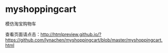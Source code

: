 # myshoppingcart


模仿淘宝购物车

查看页面请点击：http://htmlpreview.github.io/?https://github.com/lynachen/myshoppingcart/blob/master/myshoppingcart.html
